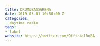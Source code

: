 ```yaml
---
title: DRUM&BASSARENA
date: 2019-03-01 10:50:00 Z
categories:
- daytime-radio
tags:
- label
website: https://twitter.com/OfficialDnBA
---
```


